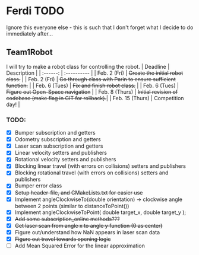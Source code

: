 # Ferdi TODO
Ignore this everyone else - this is such that I don't forget what I decide to do immediately after...

## Team1Robot
I will try to make a robot class for controlling the robot.
| Deadline        | Description                                                      |
| :------:        | :----------                                                      |
| Feb. 2 (Fri)    | ~~Create the initial robot class.~~                              |
| Feb. 2 (Fri)    | ~~Go through class with Parin to ensure sufficient function.~~   |
| Feb. 6 (Tues)   | ~~Fix and finish robot class.~~                                  |
| Feb. 6 (Tues)   | ~~Figure out Open-Space navigation~~                             |
| Feb. 8 (Thurs)  | ~~Initial revision of codebase (make flag in GIT for rollback).~~|
| Feb. 15 (Thurs) | Competition day!                                                 |

### TODO:
- [x] Bumper subscription and getters
- [x] Odometry subscription and getters
- [x] Laser scan subscription and getters
- [x] Linear velocity setters and publishers
- [x] Rotational velocity setters and publishers
- [x] Blocking linear travel (with errors on collisions) setters and publishers
- [x] Blocking rotational travel (with errors on collisions) setters and publishers
- [x] Bumper error class
- [x] ~~Setup header-file, and CMakeLists.txt for easier use~~
- [x] Implement angleClockwiseTo(double orientation) -> clockwise angle between 2 points (similar to distanceToPoint())
- [x] Implement angleClockwiseToPoint( double target_x, double target_y );
- [x] ~~Add some subscription_online methods???~~
- [x] ~~Get laser scan from angle x to angle y function (0 as center)~~
- [x] Figure out/understand how NaN appears in laser scan data
- [x] ~~Figure out travel towards opening logic~~
- [ ] Add Mean Squared Error for the linear approximation

